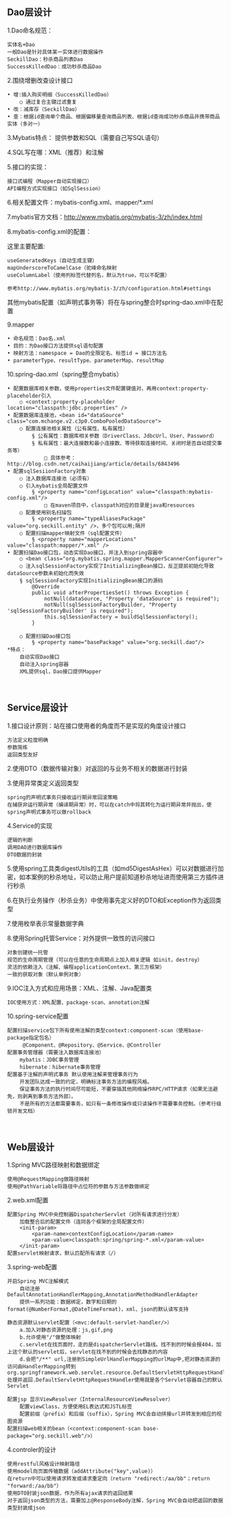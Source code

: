 ## Dao层设计
1.Dao命名规范：

    实体名+Dao
    一般Dao是针对具体某一实体进行数据操作
    SeckillDao：秒杀商品列表Dao
    SuccessKilledDao：成功秒杀商品Dao
2.围绕增删改查设计接口

	• 增:插入购买明细（SuccessKilledDao）
		○ 通过复合主键过滤重复
	• 改：减库存（SeckillDao）
	• 查：根据id查询单个商品、根据偏移量查询商品列表、根据id查询成功秒杀商品并携带商品实体（多对一）
3.Mybatis特点：
提供参数和SQL（需要自己写SQL语句）

4.SQL写在哪：XML（推荐）和注解

5.接口的实现：

    接口式编程（Mapper自动实现接口）
    API编程方式实现接口（如SqlSession）
6.相关配置文件：mybatis-config.xml、mapper/*.xml

7.mybatis官方文档：http://www.mybatis.org/mybatis-3/zh/index.html

8.mybatis-config.xml的配置：

这里主要配置:

    useGeneratedKeys（自动生成主键）
    mapUnderscoreToCamelCase（驼峰命名映射
    useColumnLabel（使用列标签代替列名，默认为true，可以不配置）
    
    参考http://www.mybatis.org/mybatis-3/zh/configuration.html#settings
    
其他mybatis配置（如声明式事务等）将在与spring整合时spring-dao.xml中在配置

9.mapper

	• 命名规范：Dao名.xml
	• 目的：为Dao接口方法提供sql语句配置
	• 映射方法：namespace = Dao的全限定名、标签id = 接口方法名
	• parameterType、resultType、parameterMap、resultMap
    
10.spring-dao.xml（spring整合mybatis）

	• 配置数据库相关参数，使用properties文件配置键值对，再用context:property-placeholder引入
		○ <context:property-placeholder location="classpath:jdbc.properties" />
	• 配置数据库连接池，<bean id="dataSource" class="com.mchange.v2.c3p0.ComboPooledDataSource">
		○ 配置连接池相关属性（公有属性、私有属性）
			§ 公有属性：数据库相关参数（DriverClass、JdbcUrl、User、Password）
			§ 私有属性：最大连接数和最小连接数、等待获取连接时间、关闭时是否自动提交事务等）
				□ 具体参考：http://blog.csdn.net/caihaijiang/article/details/6843496
	• 配置sqlSesiionFactory对象
		○ 注入数据库连接池（必须有）
		○ 引入mybatis全局配置文件
			§ <property name="configLocation" value="classpath:mybatis-config.xml"/>
				□ 在maven项目中，classpath对应的目录是java和resources
		○ 配置使用别名扫描包
			§ <property name="typeAliasesPackage" value="org.seckill.entity" />，多个包可以用;隔开
		○ 配置扫描mapper映射文件（sql配置文件）
			§ <property name="mapperLocations" value="classpath:mapper/*.xml" />
	• 配置扫描Dao接口包，动态实现Dao接口，并注入到spring容器中
		○ <bean class="org.mybatis.spring.mapper.MapperScannerConfigurer">
		○ 注入sqlSessionFactory实现了InitializingBean接口，反正提前初始化导致dataSource参数未初始化而失效
        § sqlSessionFactory实现InitializingBean接口的源码
            @Override
            public void afterPropertiesSet() throws Exception {
                notNull(dataSource, "Property 'dataSource' is required");
                notNull(sqlSessionFactoryBuilder, "Property 'sqlSessionFactoryBuilder' is required");
                this.sqlSessionFactory = buildSqlSessionFactory();
            }
            
		○ 配置扫描Dao接口包
			§ <property name="basePackage" value="org.seckill.dao"/>
    *特点：
        自动实现Dao接口
        自动注入spring容器
        XML提供sql，Dao接口提供Mapper
 
## Service层设计
1.接口设计原则：站在接口使用者的角度而不是实现的角度设计接口

    方法定义粒度明确
    参数简练
    返回类型友好
    
2.使用DTO（数据传输对象）对返回的与业务不相关的数据进行封装

3.使用异常类定义返回类型

    spring的声明式事务只接收运行期异常回滚策略
    在捕获非运行期异常（编译期异常）时，可以在catch中将其转化为运行期异常并抛出，使spring声明式事务可以做rollback

4.Service的实现

    逻辑的判断
    调用DAO进行数据库操作
    DTO数据的封装
    
5.使用spring工具类digestUtils的工具（如md5DigestAsHex）可以对数据进行加密，如本案例的秒杀地址，可以防止用户提前知道秒杀地址进而使用第三方插件进行秒杀

6.在执行业务操作（秒杀业务）中使用事先定义好的DTO和Exception作为返回类型

7.使用枚举表示常量数据字典

8.使用Spring托管Service：对外提供一致性的访问接口

    对象创建统一托管
    规范的生命周期管理（可以在任意的生命周期点上加入相关逻辑 如init，destroy）
    灵活的依赖注入（注解、编程applicationContext、第三方框架）
    一致的获取对象（默认单例对象）
    
9.IOC注入方式和应用场景：XML、注解、Java配置类

    IOC使用方式：XML配置、package-scan、annotation注解
    
10.spring-service配置

    配置扫描service包下所有使用注解的类型context:component-scan（使用base-package指定包名）
         @Component、@Repository、@Service、@Controller
    配置事务管理器（需要注入数据库连接池）
        mybatis：JDBC事务管理
        hibernate：hibernate事务管理
    配置基于注解的声明式事务 默认使用注解来管理事务行为
        开发团队达成一致的约定，明确标注事务方法的编程风格。
        保证事务方法的执行时间尽可能短，不要穿插其他网络操作RPC/HTTP请求（如果无法避免，则剥离到事务方法外部）。
        不是所有的方法都需要事务，如只有一条修改操作或只读操作不需要事务控制。（参考行级锁开发文档）
 
## Web层设计
1.Spring MVC路径映射和数据绑定

    使用@RequestMapping做路径映射
    使用@PathVariable将路径中占位符的参数与方法参数做绑定
2.web.xml配置

    配置Spring MVC中央控制器DispatcherServlet（对所有请求进行分发）
		加载整合后的配置文件（连同各个框架的全局配置文件）
		<init-param>
			<param-name>contextConfigLocation</param-name>
			<param-value>classpath:spring/spring-*.xml</param-value>
		</init-param>
    配置servlet映射请求，默认匹配所有请求（/）
3.spring-web配置

    开启Spring MVC注解模式
        自动注册DefaultAnnotationHandlerMapping,AnnotationMethodHandlerAdapter
        提供一系列功能：数据绑定，数字和日期的format(@NumberFormat,@DateTimeFormat)，xml、json的默认读写支持
    
    静态资源默认servlet配置（<mvc:default-servlet-handler/>）
        a.加入对静态资源的处理：js,gif,png
        b.允许使用"/"做整体映射
        c.servlet在找页面时，走的是dispatcherServlet路线。找不到的时候会报404，加上这个默认的servlet后，servlet在找不到的时候会去找静态的内容
        d.会把"/**" url,注册到SimpleUrlHandlerMapping的urlMap中,把对静态资源的访问由HandlerMapping转到org.springframework.web.servlet.resource.DefaultServletHttpRequestHandler处理并返回.DefaultServletHttpRequestHandler使用就是各个Servlet容器自己的默认Servlet
    
    配置jsp 显示ViewResolver（InternalResourceViewResolver）
        配置viewClass，方便使用EL表达式和JSTL标签
        配置前缀（prefix）和后缀（suffix），Spring MVC会自动拼接url并转发到相应的视图资源
    配置扫描web相关的bean（<context:component-scan base-package="org.seckill.web"/>）

4.controler的设计

    使用restful风格设计映射路径
    使用model向页面传输数据（addAttribute("key",value)）
    在return中可以使用请求转发或请求重定向（return "redirect:/aa/bb"；return "forward:/aa/bb"）
    使用DTO封装json数据，作为所有ajax请求的返回结果
    对于返回json类型的方法，需要加上@ResponseBody注解，Spring MVC会自动把返回的数据类型封装成json
